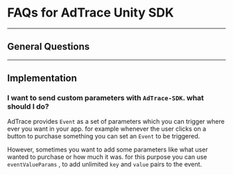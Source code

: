 # FAQs for AdTrace Unity SDK

---
## General Questions



---
## Implementation

### I want to send custom parameters with `AdTrace-SDK`. what should I do?
AdTrace provides `Event` as a set of parameters which you can trigger where ever you want in your app. for example whenever the user clicks on a button to purchase something you can set an `Event` to be triggered.

However, sometimes you want to add some parameters like what user wanted to purchase or how much it was. for this purpose you can use `eventValueParams` , to add unlimited `key` and `value` pairs to the event.
